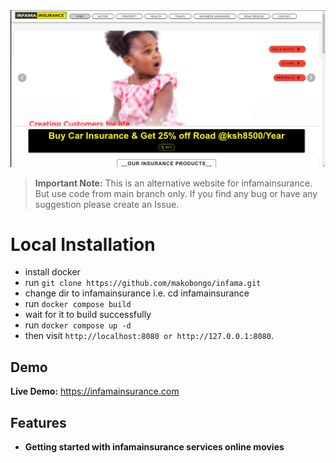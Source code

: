 <picture>
    <source srcset="frontend/infamainsurance.png"  
            media="(prefers-color-scheme: dark)">
    <img src="frontend/infamainsurance.png" alt="App Logo">
</picture>

> **Important Note:** This is an alternative website for infamainsurance. But use code from main branch only. If you find any bug or have any suggestion please create an Issue.

# Local Installation

- install docker
- run ``git clone https://github.com/makobongo/infama.git ``
- change dir to infamainsurance i.e. cd infamainsurance
- run ``docker compose build``
- wait for it to build successfully
- run ``docker compose up -d``
- then visit `` http://localhost:8080 or http://127.0.0.1:8080 ``.

## Demo
**Live Demo:** https://infamainsurance.com

## Features

- **Getting started with infamainsurance services online movies**
